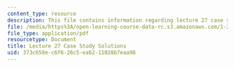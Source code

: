 ```yaml
---
content_type: resource
description: This file contains information regarding lecture 27 case study solutions.
file: /media/https%3A/open-learning-course-data-rc.s3.amazonaws.com/1-264j-database-internet-and-systems-integration-technologies-fall-2013/373c658ec6f626c5eab211028b7eaa98_MIT1_264JF13_L27_sol.pdf
file_type: application/pdf
resourcetype: Document
title: Lecture 27 Case Study Solutions
uid: 373c658e-c6f6-26c5-eab2-11028b7eaa98
---
```

